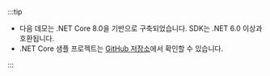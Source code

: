 :::tip

- 다음 데모는 .NET Core 8.0을 기반으로 구축되었습니다. SDK는 .NET 6.0 이상과 호환됩니다.
- .NET Core 샘플 프로젝트는 [GitHub 저장소](https://github.com/logto-io/csharp)에서 확인할 수 있습니다.

:::
